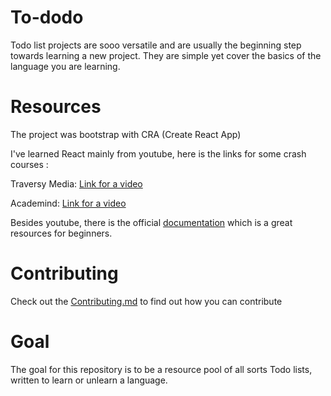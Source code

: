 # To-dodo
Todo list projects are sooo versatile and are usually the beginning step towards learning a new project. They are simple yet cover
the basics of the language you are learning.

# Resources
The project was bootstrap with CRA (Create React App)

I've learned React mainly from youtube, here is the links for some crash courses : 

Traversy Media: [Link for a video](https://www.youtube.com/watch?v=sBws8MSXN7A&ab_channel=TraversyMedia)

Academind: [Link for a video](https://www.youtube.com/watch?v=-MlNBTSg_Ww&ab_channel=Academind)


Besides youtube, there is the official [documentation](https://reactjs.org/) which is a great resources for beginners.

# Contributing
Check out the [Contributing.md](/CONTRIBUTING.md) to find out how you can contribute

# Goal 
The goal for this repository is to be a resource pool of all sorts Todo lists, written to learn or unlearn a language.
